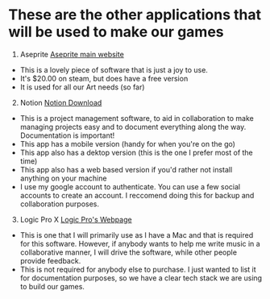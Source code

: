 # These are the other applications that will be used to make our games
1. Aseprite [Aseprite main website](https://www.aseprite.org)
- This is a lovely piece of software that is just a joy to use.
- It's $20.00 on steam, but does have a free version
- It is used for all our Art needs (so far)

2. Notion [Notion Download](https://www.notion.so/download)
- This is a project management software, to aid in collaboration to make managing projects easy and to document everything along the way. Documentation is important!
- This app has a mobile version (handy for when you're on the go)
- This app also has a dektop version (this is the one I prefer most of the time)
- This app also has a web based version if you'd rather not install anything on your machine
- I use my google account to authenticate. You can use a few social accounts to create an account. I reccomend doing this for backup and collaboration purposes.

3. Logic Pro X [Logic Pro's Webpage](https://www.apple.com/logic-pro/)
- This is one that I will primarily use as I have a Mac and that is required for this software. However, if anybody wants to help me write music in a collaborative manner, I will drive the software, while other people provide feedback.
- This is not required for anybody else to purchase. I just wanted to list it for documentation purposes, so we have a clear tech stack we are using to build our games.
